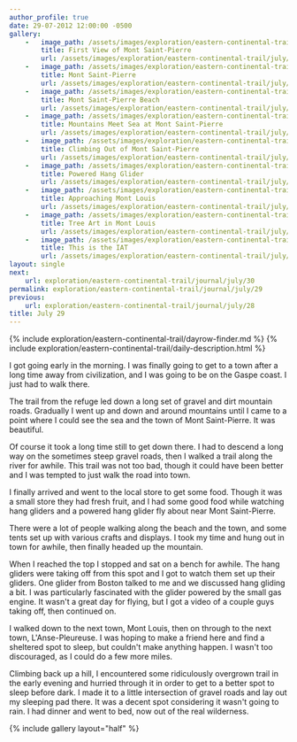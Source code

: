 ```yaml
---
author_profile: true
date: 29-07-2012 12:00:00 -0500
gallery:
    -   image_path: /assets/images/exploration/eastern-continental-trail/july/small/29-1.jpg
        title: First View of Mont Saint-Pierre
        url: /assets/images/exploration/eastern-continental-trail/july/large/29-1.jpg
    -   image_path: /assets/images/exploration/eastern-continental-trail/july/small/29-2.jpg
        title: Mont Saint-Pierre
        url: /assets/images/exploration/eastern-continental-trail/july/large/29-2.jpg
    -   image_path: /assets/images/exploration/eastern-continental-trail/july/small/29-3.jpg
        title: Mont Saint-Pierre Beach
        url: /assets/images/exploration/eastern-continental-trail/july/large/29-3.jpg
    -   image_path: /assets/images/exploration/eastern-continental-trail/july/small/29-4.jpg
        title: Mountains Meet Sea at Mont Saint-Pierre
        url: /assets/images/exploration/eastern-continental-trail/july/large/29-4.jpg
    -   image_path: /assets/images/exploration/eastern-continental-trail/july/small/29-5.jpg
        title: Climbing Out of Mont Saint-Pierre
        url: /assets/images/exploration/eastern-continental-trail/july/large/29-5.jpg
    -   image_path: /assets/images/exploration/eastern-continental-trail/july/small/29-6.jpg
        title: Powered Hang Glider
        url: /assets/images/exploration/eastern-continental-trail/july/large/29-6.jpg
    -   image_path: /assets/images/exploration/eastern-continental-trail/july/small/29-7.jpg
        title: Approaching Mont Louis
        url: /assets/images/exploration/eastern-continental-trail/july/large/29-7.jpg
    -   image_path: /assets/images/exploration/eastern-continental-trail/july/small/29-8.jpg
        title: Tree Art in Mont Louis
        url: /assets/images/exploration/eastern-continental-trail/july/large/29-8.jpg
    -   image_path: /assets/images/exploration/eastern-continental-trail/july/small/29-9.jpg
        title: This is the IAT
        url: /assets/images/exploration/eastern-continental-trail/july/large/29-9.jpg
layout: single
next:
    url: exploration/eastern-continental-trail/journal/july/30
permalink: exploration/eastern-continental-trail/journal/july/29
previous:
    url: exploration/eastern-continental-trail/journal/july/28
title: July 29
---
```

{% include exploration/eastern-continental-trail/dayrow-finder.md %}
{% include exploration/eastern-continental-trail/daily-description.html %}

I got going early in the morning. I was finally going to get to a town after a long time away from civilization, and I was going to be on the Gaspe coast. I just had to walk there.

The trail from the refuge led down a long set of gravel and dirt mountain roads. Gradually I went up and down and around mountains until I came to a point where I could see the sea and the town of Mont Saint-Pierre. It was beautiful.

Of course it took a long time still to get down there. I had to descend a long way on the sometimes steep gravel roads, then I walked a trail along the river for awhile. This trail was not too bad, though it could have been better and I was tempted to just walk the road into town.

I finally arrived and went to the local store to get some food. Though it was a small store they had fresh fruit, and I had some good food while watching hang gliders and a powered hang glider fly about near Mont Saint-Pierre.

There were a lot of people walking along the beach and the town, and some tents set up with various crafts and displays. I took my time and hung out in town for awhile, then finally headed up the mountain.

When I reached the top I stopped and sat on a bench for awhile. The hang gliders were taking off from this spot and I got to watch them set up their gliders. One glider from Boston talked to me and we discussed hang gliding a bit. I was particularly fascinated with the glider powered by the small gas engine. It wasn't a great day for flying, but I got a video of a couple guys taking off, then continued on.

I walked down to the next town, Mont Louis, then on through to the next town, L'Anse-Pleureuse. I was hoping to make a friend here and find a sheltered spot to sleep, but couldn't make anything happen. I wasn't too discouraged, as I could do a few more miles.

Climbing back up a hill, I encountered some ridiculously overgrown trail in the early evening and hurried through it in order to get to a better spot to sleep before dark. I made it to a little intersection of gravel roads and lay out my sleeping pad there. It was a decent spot considering it wasn't going to rain. I had dinner and went to bed, now out of the real wilderness.

{% include gallery layout="half" %}